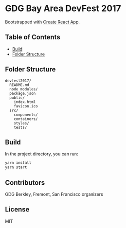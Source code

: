 # GDG Bay Area DevFest 2017

Bootstrapped with [Create React App](https://github.com/facebookincubator/create-react-app).

## Table of Contents

- [Build](#build)
- [Folder Structure](#folder-structure)

## Folder Structure

```
devfest2017/
  README.md
  node_modules/
  package.json
  public/
    index.html
    favicon.ico
  src/
    components/
    containers/
    styles/
    tests/
```

## Build

In the project directory, you can run:

```sh
yarn install
yarn start
```

## Contributors
GDG Berkley, Fremont, San Francisco organizers

## License
MIT
